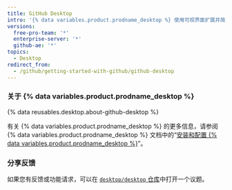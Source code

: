 ```yaml
---
title: GitHub Desktop
intro: '{% data variables.product.prodname_desktop %} 使用可视界面扩展并简化您的 Git 和 {% data variables.product.prodname_dotcom %} 工作流程。'
versions:
  free-pro-team: '*'
  enterprise-server: '*'
  github-ae: '*'
topics:
  - Desktop
redirect_from:
  - /github/getting-started-with-github/github-desktop
---
```

### 关于 {% data variables.product.prodname_desktop %}

{% data reusables.desktop.about-github-desktop %}

有关 {% data variables.product.prodname_desktop %} 的更多信息，请参阅 {% data variables.product.prodname_desktop %} 文档中的“[安装和配置 {% data variables.product.prodname_desktop %}](/desktop/installing-and-configuring-github-desktop)”。

### 分享反馈

如果您有反馈或功能请求，可以在 [`desktop/desktop` 仓库](https://github.com/desktop/desktop)中打开一个议题。
